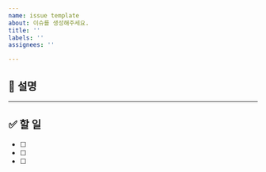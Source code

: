 ```yaml
---
name: issue template
about: 이슈를 생성해주세요.
title: ''
labels: ''
assignees: ''

---
```


##  📌 설명

---
## ✅ 할 일

- [ ] 
- [ ] 
- [ ]
